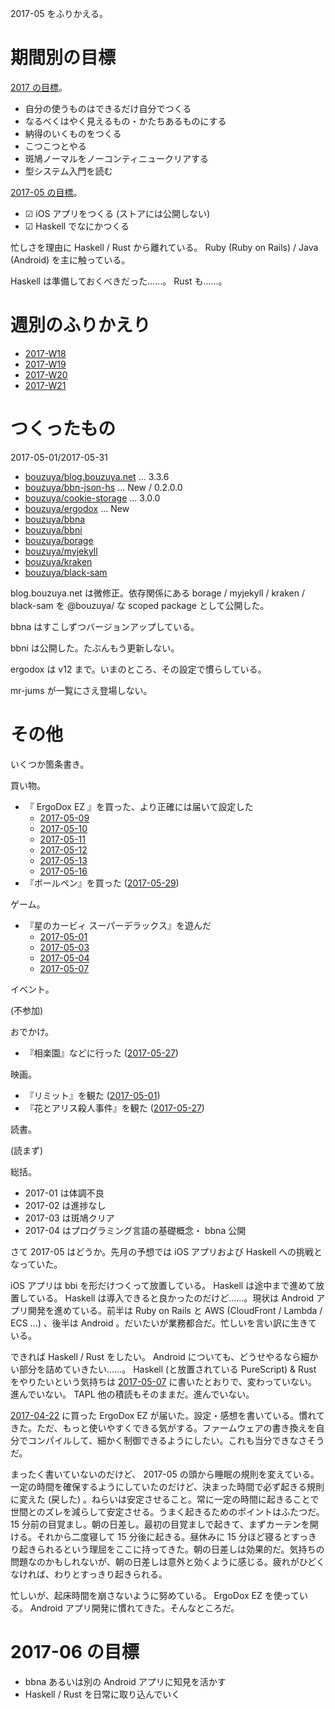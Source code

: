 2017-05 をふりかえる。

# 期間別の目標

[2017 の目標][2016-12-31]。

- 自分の使うものはできるだけ自分でつくる
- なるべくはやく見えるもの・かたちあるものにする
- 納得のいくものをつくる
- こつこつとやる
- 斑鳩ノーマルをノーコンティニュークリアする
- 型システム入門を読む

[2017-05 の目標][2017-04-30]。

- ☑ iOS アプリをつくる (ストアには公開しない)
- ☑ Haskell でなにかつくる

忙しさを理由に Haskell / Rust から離れている。 Ruby (Ruby on Rails) / Java (Android) を主に触っている。

Haskell は準備しておくべきだった……。 Rust も……。

# 週別のふりかえり

- [2017-W18][2017-05-07]
- [2017-W19][2017-05-14]
- [2017-W20][2017-05-21]
- [2017-W21][2017-05-28]

# つくったもの

2017-05-01/2017-05-31

- [bouzuya/blog.bouzuya.net][] ... 3.3.6
- [bouzuya/bbn-json-hs][] ... New / 0.2.0.0
- [bouzuya/cookie-storage][] ... 3.0.0
- [bouzuya/ergodox][] ... New
- [bouzuya/bbna][]
- [bouzuya/bbni][]
- [bouzuya/borage][]
- [bouzuya/myjekyll][]
- [bouzuya/kraken][]
- [bouzuya/black-sam][]

blog.bouzuya.net は微修正。依存関係にある borage / myjekyll / kraken / black-sam を @bouzuya/ な scoped package として公開した。

bbna はすこしずつバージョンアップしている。

bbni は公開した。たぶんもう更新しない。

ergodox は v12 まで。いまのところ、その設定で慣らしている。

mr-jums が一覧にさえ登場しない。

# その他

いくつか箇条書き。

買い物。

- 『 ErgoDox EZ 』を買った、より正確には届いて設定した
  - [2017-05-09][]
  - [2017-05-10][]
  - [2017-05-11][]
  - [2017-05-12][]
  - [2017-05-13][]
  - [2017-05-16][]
- 『ボールペン』を買った ([2017-05-29][])

ゲーム。

- 『星のカービィ スーパーデラックス』を遊んだ
  - [2017-05-01][]
  - [2017-05-03][]
  - [2017-05-04][]
  - [2017-05-07][]

イベント。

(不参加)

おでかけ。

- 『相楽園』などに行った ([2017-05-27][])

映画。

- 『リミット』を観た ([2017-05-01][])
- 『花とアリス殺人事件』を観た ([2017-05-27][])

読書。

(読まず)

総括。

- 2017-01 は体調不良
- 2017-02 は進捗なし
- 2017-03 は斑鳩クリア
- 2017-04 はプログラミング言語の基礎概念・ bbna 公開

さて 2017-05 はどうか。先月の予想では iOS アプリおよび Haskell への挑戦となっていた。

iOS アプリは bbi を形だけつくって放置している。 Haskell は途中まで進めて放置している。 Haskell は導入できると良かったのだけど……。現状は Android アプリ開発を進めている。前半は Ruby on Rails と AWS (CloudFront / Lambda / ECS ...) 、後半は Android 。だいたいが業務都合だ。忙しいを言い訳に生きている。

できれば Haskell / Rust をしたい。 Android についても、どうせやるなら細かい部分を詰めていきたい……。 Haskell (と放置されている PureScript) & Rust をやりたいという気持ちは [2017-05-07][] に書いたとおりで、変わっていない。進んでいない。 TAPL 他の積読もそのままだ。進んでいない。

[2017-04-22][] に買った ErgoDox EZ が届いた。設定・感想を書いている。慣れてきた。ただ、もっと使いやすくできる気がする。ファームウェアの書き換えを自分でコンパイルして、細かく制御できるようにしたい。これも当分できなさそうだ。

まったく書いていないのだけど、 2017-05 の頭から睡眠の規則を変えている。一定の時間を確保するようにしていたのだけど、決まった時間で必ず起きる規則に変えた (戻した) 。ねらいは安定させること。常に一定の時間に起きることで世間とのズレを減らして安定させる。うまく起きるためのポイントはふたつだ。 15 分前の目覚まし。朝の日差し。最初の目覚ましで起きて、まずカーテンを開ける。それから二度寝して 15 分後に起きる。昼休みに 15 分ほど寝るとすっきり起きられるという理屈をここに持ってきた。朝の日差しは効果的だ。気持ちの問題なのかもしれないが、朝の日差しは意外と効くように感じる。疲れがひどくなければ、わりとすっきり起きられる。

忙しいが、起床時間を崩さないように努めている。 ErgoDox EZ を使っている。 Android アプリ開発に慣れてきた。そんなところだ。

# 2017-06 の目標

- bbna あるいは別の Android アプリに知見を活かす
- Haskell / Rust を日常に取り込んでいく

[2016-12-31]: https://blog.bouzuya.net/2016/12/31/
[2017-04-22]: https://blog.bouzuya.net/2017/04/22/
[2017-04-30]: https://blog.bouzuya.net/2017/04/30/
[2017-05-01]: https://blog.bouzuya.net/2017/05/01/
[2017-05-03]: https://blog.bouzuya.net/2017/05/03/
[2017-05-04]: https://blog.bouzuya.net/2017/05/04/
[2017-05-07]: https://blog.bouzuya.net/2017/05/07/
[2017-05-09]: https://blog.bouzuya.net/2017/05/09/
[2017-05-10]: https://blog.bouzuya.net/2017/05/10/
[2017-05-11]: https://blog.bouzuya.net/2017/05/11/
[2017-05-12]: https://blog.bouzuya.net/2017/05/12/
[2017-05-13]: https://blog.bouzuya.net/2017/05/13/
[2017-05-14]: https://blog.bouzuya.net/2017/05/14/
[2017-05-16]: https://blog.bouzuya.net/2017/05/16/
[2017-05-21]: https://blog.bouzuya.net/2017/05/21/
[2017-05-27]: https://blog.bouzuya.net/2017/05/27/
[2017-05-28]: https://blog.bouzuya.net/2017/05/28/
[2017-05-29]: https://blog.bouzuya.net/2017/05/29/
[bouzuya/bbn-json-hs]: https://github.com/bouzuya/bbn-json-hs
[bouzuya/bbna]: https://github.com/bouzuya/bbna
[bouzuya/bbni]: https://github.com/bouzuya/bbni
[bouzuya/black-sam]: https://github.com/bouzuya/black-sam
[bouzuya/blog.bouzuya.net]: https://github.com/bouzuya/blog.bouzuya.net
[bouzuya/borage]: https://github.com/bouzuya/borage
[bouzuya/cookie-storage]: https://github.com/bouzuya/cookie-storage
[bouzuya/ergodox]: https://github.com/bouzuya/ergodox
[bouzuya/kraken]: https://github.com/bouzuya/kraken
[bouzuya/myjekyll]: https://github.com/bouzuya/myjekyll

